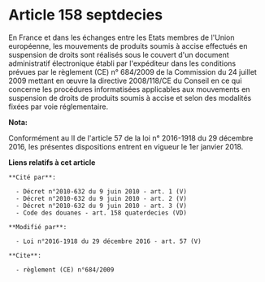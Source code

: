 # Article 158 septdecies

En France et dans les échanges entre les Etats membres de l'Union européenne, les mouvements de produits soumis à accise
effectués en suspension de droits sont réalisés sous le couvert d'un document administratif électronique établi par
l'expéditeur dans les conditions prévues par le règlement (CE) n° 684/2009 de la Commission du 24 juillet 2009 mettant en
œuvre la directive 2008/118/CE du Conseil en ce qui concerne les procédures informatisées applicables aux mouvements en
suspension de droits de produits soumis à accise et selon des modalités fixées par voie réglementaire.

**Nota:**

Conformément au II de l'article 57 de la loi n° 2016-1918 du 29 décembre 2016, les présentes dispositions entrent en vigueur
le 1er janvier 2018.

**Liens relatifs à cet article**

	**Cité par**:

	  - Décret n°2010-632 du 9 juin 2010 - art. 1 (V)
	  - Décret n°2010-632 du 9 juin 2010 - art. 2 (V)
	  - Décret n°2010-632 du 9 juin 2010 - art. 3 (V)
	  - Code des douanes - art. 158 quaterdecies (VD)

	**Modifié par**:

	  - Loi n°2016-1918 du 29 décembre 2016 - art. 57 (V)

	**Cite**:

	  - règlement (CE) n°684/2009
